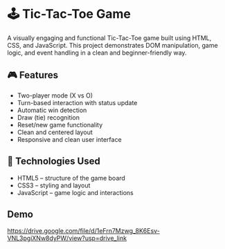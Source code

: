 
# 🕹️ Tic-Tac-Toe Game

A visually engaging and functional Tic-Tac-Toe game built using HTML, CSS, and JavaScript. This project demonstrates DOM manipulation, game logic, and event handling in a clean and beginner-friendly way.



## 🎮 Features

- Two-player mode (X vs O)
- Turn-based interaction with status update
- Automatic win detection
- Draw (tie) recognition
- Reset/new game functionality
- Clean and centered layout
- Responsive and clean user interface


## 📁 Technologies Used

- HTML5 – structure of the game board
- CSS3 – styling and layout
- JavaScript – game logic and interactions


## Demo

https://drive.google.com/file/d/1eFrn7Mzwg_8K6Esv-VNL3pgiXNw8dyPW/view?usp=drive_link

